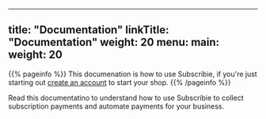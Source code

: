 
---
title: "Documentation"
linkTitle: "Documentation"
weight: 20
menu:
  main:
    weight: 20
---

{{% pageinfo %}}
This documenation is how to use Subscribie, if you're just starting out [create an account](https://subscribie.co.uk/) to start your shop.
{{% /pageinfo %}}

Read this documentatino to understand how to use Subscribie to collect subscription payments and automate payments for your business.  

